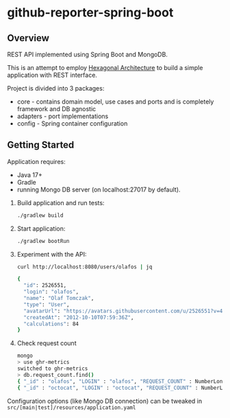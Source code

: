 # github-reporter-spring-boot

## Overview

REST API implemented using Spring Boot and MongoDB.

This is an attempt to employ [Hexagonal Architecture](https://alistair.cockburn.us/hexagonal-architecture/) to
build a simple application with REST interface.

Project is divided into 3 packages:
* core - contains domain model, use cases and ports and is completely framework and DB agnostic
* adapters - port implementations
* config - Spring container configuration

## Getting Started

Application requires:
* Java 17+
* Gradle
* running Mongo DB server (on localhost:27017 by default).

1. Build application and run tests:
   
   ```bash
   ./gradlew build
   ```
3. Start application:
   
   ```bash
   ./gradlew bootRun
   ```
4. Experiment with the API:

   ```bash
   curl http://localhost:8080/users/olafos | jq

   {
     "id": 2526551,
     "login": "olafos",
     "name": "Olaf Tomczak",
     "type": "User",
     "avatarUrl": "https://avatars.githubusercontent.com/u/2526551?v=4",
     "createdAt": "2012-10-10T07:59:36Z",
     "calculations": 84
   }

   ```
5. Check request count

   ```bash
   mongo
   > use ghr-metrics
   switched to ghr-metrics
   > db.request_count.find()
   { "_id" : "olafos", "LOGIN" : "olafos", "REQUEST_COUNT" : NumberLong(11) }
   { "_id" : "octocat", "LOGIN" : "octocat", "REQUEST_COUNT" : NumberLong(9) }
   ```

Configuration options (like Mongo DB connection) can be tweaked in `src/[main|test]/resources/application.yaml`
